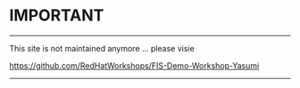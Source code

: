 # IMPORTANT

---

This site is not maintained anymore ... please visie

https://github.com/RedHatWorkshops/FIS-Demo-Workshop-Yasumi

---
